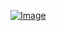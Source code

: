[![Image](https://cr-skills-chart-widget.azurewebsites.net/api/api?username=hunterg123&width=900&height=200&sort-by-score=true&skills=JavaScript,html,C%2B%2B,css,c,dart,python,json,php,TypeScript,SQL,TSQL&show-other-skills=false)](https://profile.codersrank.io/user/hunterg123/)

